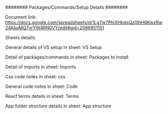######## Packages/Commands/Setup Details ########

Document link: https://docs.google.com/spreadsheets/d/1Lg7w7PhiXHbdsQz0IhH6KwzRw24KkqMQ7yrYW4RN0VY/edit#gid=2086951151

Sheets details:

General details of VS setup in sheet: VS Setup

Detail of packages/commands in sheet: Packages to install

Detail of imports in sheet: Imports

Css code notes in sheet: css

General code notes in sheet: Code

React terms details in sheet: Terms

App folder structure details in sheet: App structure
